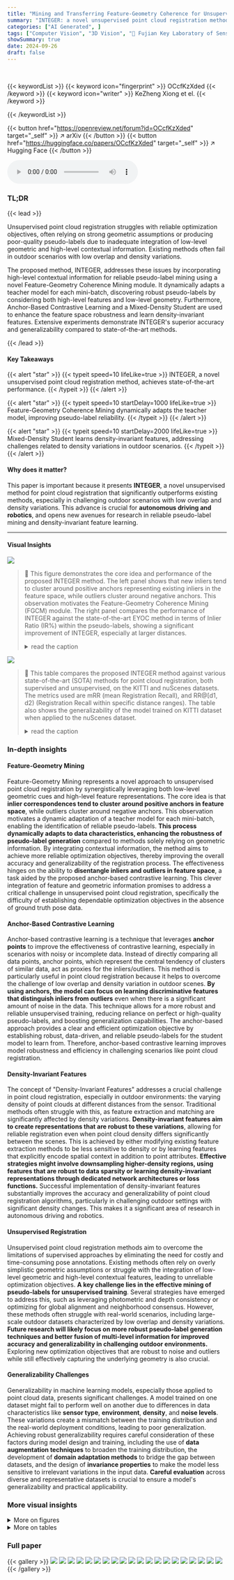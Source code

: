 ```yaml
---
title: "Mining and Transferring Feature-Geometry Coherence for Unsupervised Point Cloud Registration"
summary: "INTEGER: a novel unsupervised point cloud registration method leveraging feature-geometry coherence for reliable pseudo-label mining and density-invariant feature learning, achieving state-of-the-art ..."
categories: ["AI Generated", ]
tags: ["Computer Vision", "3D Vision", "🏢 Fujian Key Laboratory of Sensing and Computing for Smart Cities, Xiamen University, China",]
showSummary: true
date: 2024-09-26
draft: false
---
```


<br>

{{< keywordList >}}
{{< keyword icon="fingerprint" >}} OCcfKzXded {{< /keyword >}}
{{< keyword icon="writer" >}} KeZheng Xiong et el. {{< /keyword >}}
 
{{< /keywordList >}}

{{< button href="https://openreview.net/forum?id=OCcfKzXded" target="_self" >}}
↗ arXiv
{{< /button >}}
{{< button href="https://huggingface.co/papers/OCcfKzXded" target="_self" >}}
↗ Hugging Face
{{< /button >}}



<audio controls>
    <source src="https://ai-paper-reviewer.com/OCcfKzXded/podcast.wav" type="audio/wav">
    Your browser does not support the audio element.
</audio>


### TL;DR


{{< lead >}}

Unsupervised point cloud registration struggles with reliable optimization objectives, often relying on strong geometric assumptions or producing poor-quality pseudo-labels due to inadequate integration of low-level geometric and high-level contextual information.  Existing methods often fail in outdoor scenarios with low overlap and density variations.

The proposed method, INTEGER, addresses these issues by incorporating high-level contextual information for reliable pseudo-label mining using a novel Feature-Geometry Coherence Mining module.  It dynamically adapts a teacher model for each mini-batch, discovering robust pseudo-labels by considering both high-level features and low-level geometry.  Furthermore, Anchor-Based Contrastive Learning and a Mixed-Density Student are used to enhance the feature space robustness and learn density-invariant features.  Extensive experiments demonstrate INTEGER's superior accuracy and generalizability compared to state-of-the-art methods.

{{< /lead >}}


#### Key Takeaways

{{< alert "star" >}}
{{< typeit speed=10 lifeLike=true >}} INTEGER, a novel unsupervised point cloud registration method, achieves state-of-the-art performance. {{< /typeit >}}
{{< /alert >}}

{{< alert "star" >}}
{{< typeit speed=10 startDelay=1000 lifeLike=true >}} Feature-Geometry Coherence Mining dynamically adapts the teacher model, improving pseudo-label reliability. {{< /typeit >}}
{{< /alert >}}

{{< alert "star" >}}
{{< typeit speed=10 startDelay=2000 lifeLike=true >}} Mixed-Density Student learns density-invariant features, addressing challenges related to density variations in outdoor scenarios. {{< /typeit >}}
{{< /alert >}}

#### Why does it matter?
This paper is important because it presents **INTEGER**, a novel unsupervised method for point cloud registration that significantly outperforms existing methods, especially in challenging outdoor scenarios with low overlap and density variations.  This advance is crucial for **autonomous driving and robotics**, and opens new avenues for research in reliable pseudo-label mining and density-invariant feature learning.

------
#### Visual Insights



![](https://ai-paper-reviewer.com/OCcfKzXded/figures_1_1.jpg)

> 🔼 This figure demonstrates the core idea and performance of the proposed INTEGER method.  The left panel shows that new inliers tend to cluster around positive anchors representing existing inliers in the feature space, while outliers cluster around negative anchors. This observation motivates the Feature-Geometry Coherence Mining (FGCM) module. The right panel compares the performance of INTEGER against the state-of-the-art EYOC method in terms of Inlier Ratio (IR%) within the pseudo-labels, showing a significant improvement of INTEGER, especially at larger distances.
> <details>
> <summary>read the caption</summary>
> Figure 1: (1) Motivation: new inliers (outliers) tend to cluster around latent positive (negative) anchors that represent existing inliers (outliers) in the feature space, respectively. (2) Performance: pseudo-labels from INTEGER are more robust and accurate than the previous state-of-the-art EYOC[12].
> </details>





![](https://ai-paper-reviewer.com/OCcfKzXded/tables_7_1.jpg)

> 🔼 This table compares the proposed INTEGER method against various state-of-the-art (SOTA) methods for point cloud registration, both supervised and unsupervised, on the KITTI and nuScenes datasets.  The metrics used are mRR (mean Registration Recall), and RR@[d1, d2) (Registration Recall within specific distance ranges).  The table also shows the generalizability of the model trained on KITTI dataset when applied to the nuScenes dataset.
> <details>
> <summary>read the caption</summary>
> Table 1: Comparisons with State-of-the-Art Methods. “√” in the column “U” denotes the methods are Unsupervised. Otherwise, they are supervised. The best unsupervised results are highlighted in bold. 'KITTI→nuScenes'denotes generalizability results from KITTI to nuScenes.
> </details>





### In-depth insights


#### Feature-Geometry Mining
Feature-Geometry Mining represents a novel approach to unsupervised point cloud registration by synergistically leveraging both low-level geometric cues and high-level feature representations.  The core idea is that **inlier correspondences tend to cluster around positive anchors in feature space**, while outliers cluster around negative anchors. This observation motivates a dynamic adaptation of a teacher model for each mini-batch, enabling the identification of reliable pseudo-labels.  **This process dynamically adapts to data characteristics, enhancing the robustness of pseudo-label generation** compared to methods solely relying on geometric information. By integrating contextual information, the method aims to achieve more reliable optimization objectives, thereby improving the overall accuracy and generalizability of the registration process. The effectiveness hinges on the ability to **disentangle inliers and outliers in feature space**, a task aided by the proposed anchor-based contrastive learning.  This clever integration of feature and geometric information promises to address a critical challenge in unsupervised point cloud registration, specifically the difficulty of establishing dependable optimization objectives in the absence of ground truth pose data.

#### Anchor-Based Contrastive Learning
Anchor-based contrastive learning is a technique that leverages **anchor points** to improve the effectiveness of contrastive learning, especially in scenarios with noisy or incomplete data.  Instead of directly comparing all data points, anchor points, which represent the central tendency of clusters of similar data, act as proxies for the inliers/outliers.  This method is particularly useful in point cloud registration because it helps to overcome the challenge of low overlap and density variation in outdoor scenes.  **By using anchors, the model can focus on learning discriminative features that distinguish inliers from outliers** even when there is a significant amount of noise in the data.  This technique allows for a more robust and reliable unsupervised training, reducing reliance on perfect or high-quality pseudo-labels, and boosting generalization capabilities. The anchor-based approach provides a clear and efficient optimization objective by establishing robust, data-driven, and reliable pseudo-labels for the student model to learn from.  Therefore, anchor-based contrastive learning improves model robustness and efficiency in challenging scenarios like point cloud registration.

#### Density-Invariant Features
The concept of "Density-Invariant Features" addresses a crucial challenge in point cloud registration, especially in outdoor environments: the varying density of point clouds at different distances from the sensor.  Traditional methods often struggle with this, as feature extraction and matching are significantly affected by density variations.  **Density-invariant features aim to create representations that are robust to these variations**, allowing for reliable registration even when point cloud density differs significantly between the scenes.  This is achieved by either modifying existing feature extraction methods to be less sensitive to density or by learning features that explicitly encode spatial context in addition to point attributes.  **Effective strategies might involve downsampling higher-density regions, using features that are robust to data sparsity or learning density-invariant representations through dedicated network architectures or loss functions.**  Successful implementation of density-invariant features substantially improves the accuracy and generalizability of point cloud registration algorithms, particularly in challenging outdoor settings with significant density changes. This makes it a significant area of research in autonomous driving and robotics.

#### Unsupervised Registration
Unsupervised point cloud registration methods aim to overcome the limitations of supervised approaches by eliminating the need for costly and time-consuming pose annotations.  Existing methods often rely on overly simplistic geometric assumptions or struggle with the integration of low-level geometric and high-level contextual features, leading to unreliable optimization objectives. **A key challenge lies in the effective mining of pseudo-labels for unsupervised training**.  Several strategies have emerged to address this, such as leveraging photometric and depth consistency or optimizing for global alignment and neighborhood consensus. However, these methods often struggle with real-world scenarios, including large-scale outdoor datasets characterized by low overlap and density variations.  **Future research will likely focus on more robust pseudo-label generation techniques and better fusion of multi-level information for improved accuracy and generalizability in challenging outdoor environments.**  Exploring new optimization objectives that are robust to noise and outliers while still effectively capturing the underlying geometry is also crucial.

#### Generalizability Challenges
Generalizability in machine learning models, especially those applied to point cloud data, presents significant challenges.  A model trained on one dataset might fail to perform well on another due to differences in data characteristics like **sensor type**, **environment**, **density**, and **noise levels**.  These variations create a mismatch between the training distribution and the real-world deployment conditions, leading to poor generalization. Achieving robust generalizability requires careful consideration of these factors during model design and training, including the use of **data augmentation techniques** to broaden the training distribution, the development of **domain adaptation methods** to bridge the gap between datasets, and the design of **invariance properties** to make the model less sensitive to irrelevant variations in the input data.  **Careful evaluation** across diverse and representative datasets is crucial to ensure a model's generalizability and practical applicability.


### More visual insights

<details>
<summary>More on figures
</summary>


![](https://ai-paper-reviewer.com/OCcfKzXded/figures_3_1.jpg)

> 🔼 This figure illustrates the overall pipeline of the INTEGER method for unsupervised point cloud registration. It shows the two-stage training process with a teacher-student framework. The teacher model is first adapted to each mini-batch of data using Feature-Geometry Coherence Mining (FGCM) module, which produces reliable pseudo-labels. Then, the student model learns density-invariant features from these pseudo-labels using a Mixed-Density Student (MDS) module. Anchor-Based Contrastive Learning (ABCont) is used to facilitate contrastive learning with anchors, which helps to improve the robustness and accuracy of feature learning. The progressive training strategy is also shown, where the model is gradually adapted to handle pairs of point clouds with increasing distances.
> <details>
> <summary>read the caption</summary>
> Figure 2: The Overall Pipeline. FGCM(Sec. 3.2) first adapt the teacher model to a data-specific teacher for the current mini-batch, and then mine reliable pseudo-labels. Next, MDS(Sec. 3.4) learns density-invariant features from pseudo-labels. ABCont(Sec. 3.3) is applied for adapting the teacher and transferring knowledge to the student in the feature space.
> </details>



![](https://ai-paper-reviewer.com/OCcfKzXded/figures_3_2.jpg)

> 🔼 This figure illustrates the overall pipeline of the INTEGER method for unsupervised point cloud registration.  It shows a two-stage teacher-student training framework. The first stage involves FGCM (Feature-Geometry Coherence Mining) adapting the teacher model to each mini-batch of data and mining pseudo-labels.  The second stage uses these pseudo-labels to train the Mixed-Density Student (MDS) model, which learns density-invariant features.  Anchor-Based Contrastive Learning (ABCont) is applied throughout to enhance the robustness and transferability of features from teacher to student. The figure highlights the key modules and information flow within the framework.
> <details>
> <summary>read the caption</summary>
> Figure 2: The Overall Pipeline. FGCM(Sec. 3.2) first adapt the teacher model to a data-specific teacher for the current mini-batch, and then mine reliable pseudo-labels. Next, MDS(Sec. 3.4) learns density-invariant features from pseudo-labels. ABCont(Sec. 3.3) is applied for adapting the teacher and transferring knowledge to the student in the feature space.
> </details>



![](https://ai-paper-reviewer.com/OCcfKzXded/figures_5_1.jpg)

> 🔼 This figure illustrates the core concept of Anchor-Based Contrastive Learning (ABCont). The left panel shows a sample-based contrastive learning approach where many pairwise relationships are formed between positive and negative samples, making it sensitive to noise in pseudo-labels.  The right panel demonstrates ABCont, which uses anchors to represent inliers and outliers.  By leveraging anchors, ABCont reduces the number of pairwise relationships, improving robustness against noisy pseudo-labels and leading to more effective contrastive learning. The figure highlights the benefits of using anchors for better distinguishing between positive and negative samples in the presence of noise.
> <details>
> <summary>read the caption</summary>
> Figure 4: Toy Example for ABCont. Anchor-based methods introduce fewer pairwise relationships and are robust against inevitable label noise.
> </details>



![](https://ai-paper-reviewer.com/OCcfKzXded/figures_8_1.jpg)

> 🔼 This figure visualizes the impact of the Per-Batch Self-Adaptation module within the Feature-Geometry Coherence Mining (FGCM) component of the INTEGER algorithm.  It displays the distribution of features for inliers and outliers, both before and after the self-adaptation process. The top row shows the distributions before self-adaptation, revealing significant overlap between inliers and outliers in both feature space and similarity distribution. The bottom row shows that after self-adaptation, the distributions are more distinct, indicating that the process effectively enhances feature discriminability, leading to improved performance in identifying true correspondences.
> <details>
> <summary>read the caption</summary>
> Figure 5: Before v.s. After Self-Adaption in FGCM: Point-wise Feature & Correspondence-wise Similarity Distribution indicate that the self-adaption results in more discriminative features.
> </details>



![](https://ai-paper-reviewer.com/OCcfKzXded/figures_14_1.jpg)

> 🔼 This figure illustrates the overall pipeline of the INTEGER method for unsupervised point cloud registration.  It shows the two-stage training process involving a teacher and a student network. The Feature-Geometry Coherence Mining (FGCM) module dynamically adapts the teacher to each mini-batch, mining reliable pseudo-labels. These pseudo-labels are then used to train the Mixed-Density Student (MDS), which learns density-invariant features. Anchor-Based Contrastive Learning (ABCont) facilitates contrastive learning using anchors, enabling robust feature space learning and knowledge transfer from teacher to student.
> <details>
> <summary>read the caption</summary>
> Figure 2: The Overall Pipeline. FGCM(Sec. 3.2) first adapt the teacher model to a data-specific teacher for the current mini-batch, and then mine reliable pseudo-labels. Next, MDS(Sec. 3.4) learns density-invariant features from pseudo-labels. ABCont(Sec. 3.3) is applied for adapting the teacher and transferring knowledge to the student in the feature space.
> </details>



![](https://ai-paper-reviewer.com/OCcfKzXded/figures_15_1.jpg)

> 🔼 This figure shows the sensitivity analysis of two hyperparameters used in the Feature-Geometry Coherence Mining (FGCM) module: the number of putative correspondences (k) to enlarge the initial set of correspondences (C<sub>i-1</sub>) and the maximum number of iterations.  The x-axes represent different values of each hyperparameter, while the y-axes show the inlier ratio (IR) percentage in the pseudo-labels.  The plots indicate that the performance of the FGCM module is relatively stable across a range of values for both hyperparameters, suggesting robustness to hyperparameter tuning. For optimal performance, k = 0.4|C<sub>u</sub>| and max iterations = 100 were chosen.
> <details>
> <summary>read the caption</summary>
> Figure 7: Sensitivity of hyperparameters in FGCM module.
> </details>



![](https://ai-paper-reviewer.com/OCcfKzXded/figures_16_1.jpg)

> 🔼 This figure shows examples of synthetic pairs generated for synthetic teacher pretraining.  The left side displays a real LiDAR scan. The right side shows a synthetic pair generated from that scan, illustrating how the method creates partially overlapping point cloud pairs to simulate the irregularities of real-world LiDAR data acquisition.  A zoomed-in section highlights the periodic sampling that simulates the sparsity and inconsistencies typical of real LiDAR data.
> <details>
> <summary>read the caption</summary>
> Figure 8: Visualization of Generated Pairs in the Synthetic Pretraining Stage. The synthetic pair on the right is generated from a single real scan on the right. We additionally visualize the result of periodic sampling in the top-right corner of synthetic pairs.
> </details>



</details>




<details>
<summary>More on tables
</summary>


![](https://ai-paper-reviewer.com/OCcfKzXded/tables_7_2.jpg)
> 🔼 This table compares the performance of different pose estimators used within the Feature-Geometry Coherence Mining (FGCM) module.  The metrics shown are the Inlier Ratio (tIR) at the first epoch and the time taken for the pose estimation.  The results demonstrate that the effectiveness of FGCM is largely independent of the choice of pose estimator, although there are minor differences in performance and processing time. SC2-PCR shows a good balance of accuracy and speed.
> <details>
> <summary>read the caption</summary>
> Table 2: Different Pose Estimators in FGCM
> </details>

![](https://ai-paper-reviewer.com/OCcfKzXded/tables_8_1.jpg)
> 🔼 This table presents the ablation study results for the INTEGER method.  It shows the impact of removing different components of the model (ABCont, PBSA, FGC, MDS, and S.T.I) on the performance metrics (mRR, RR, RRE, RTE) specifically for distant point cloud pairs (d ∈ [40, 50]). The tIR@1st Epoch column indicates the inlier ratio at the first epoch of training, showing the quality of pseudo-labels generated by the teacher.  The results highlight the contribution of each component to the overall performance of the method.
> <details>
> <summary>read the caption</summary>
> Table 3: Ablation Study of INTEGER. S.T.I denotes synthetic teacher initialization. PBSA and FGC denote Per-Batch Self-Adaption and Feature-Geometry Clustering, respectively
> </details>

![](https://ai-paper-reviewer.com/OCcfKzXded/tables_15_1.jpg)
> 🔼 This table shows the performance of INTEGER when combined with different registration networks (FCGF and Predator).  It demonstrates the adaptability of INTEGER across various network architectures by providing mRR (mean Registration Recall) and RR@[distance range] (Registration Recall at specific distance ranges). The results highlight INTEGER's robustness and adaptability, while also showing some performance differences when used with more complex networks like Predator.
> <details>
> <summary>read the caption</summary>
> Table 4: Adaptability of INTEGER for Different Registration Networks
> </details>

![](https://ai-paper-reviewer.com/OCcfKzXded/tables_15_2.jpg)
> 🔼 This table compares the proposed INTEGER method with several state-of-the-art (SOTA) methods for point cloud registration on the KITTI and nuScenes datasets.  It shows the performance (mRR and RR@d) of both supervised and unsupervised methods, highlighting INTEGER's competitive performance, particularly in the unsupervised category and its generalizability when transferring knowledge from KITTI to nuScenes.
> <details>
> <summary>read the caption</summary>
> Table 1: Comparisons with State-of-the-Art Methods. “√” in the column “U” denotes the methods are Unsupervised. Otherwise, they are supervised. The best unsupervised results are highlighted in bold. 'KITTI→nuScenes'denotes generalizability results from KITTI to nuScenes.
> </details>

</details>




### Full paper

{{< gallery >}}
<img src="https://ai-paper-reviewer.com/OCcfKzXded/1.png" class="grid-w50 md:grid-w33 xl:grid-w25" />
<img src="https://ai-paper-reviewer.com/OCcfKzXded/2.png" class="grid-w50 md:grid-w33 xl:grid-w25" />
<img src="https://ai-paper-reviewer.com/OCcfKzXded/3.png" class="grid-w50 md:grid-w33 xl:grid-w25" />
<img src="https://ai-paper-reviewer.com/OCcfKzXded/4.png" class="grid-w50 md:grid-w33 xl:grid-w25" />
<img src="https://ai-paper-reviewer.com/OCcfKzXded/5.png" class="grid-w50 md:grid-w33 xl:grid-w25" />
<img src="https://ai-paper-reviewer.com/OCcfKzXded/6.png" class="grid-w50 md:grid-w33 xl:grid-w25" />
<img src="https://ai-paper-reviewer.com/OCcfKzXded/7.png" class="grid-w50 md:grid-w33 xl:grid-w25" />
<img src="https://ai-paper-reviewer.com/OCcfKzXded/8.png" class="grid-w50 md:grid-w33 xl:grid-w25" />
<img src="https://ai-paper-reviewer.com/OCcfKzXded/9.png" class="grid-w50 md:grid-w33 xl:grid-w25" />
<img src="https://ai-paper-reviewer.com/OCcfKzXded/10.png" class="grid-w50 md:grid-w33 xl:grid-w25" />
<img src="https://ai-paper-reviewer.com/OCcfKzXded/11.png" class="grid-w50 md:grid-w33 xl:grid-w25" />
<img src="https://ai-paper-reviewer.com/OCcfKzXded/12.png" class="grid-w50 md:grid-w33 xl:grid-w25" />
<img src="https://ai-paper-reviewer.com/OCcfKzXded/13.png" class="grid-w50 md:grid-w33 xl:grid-w25" />
<img src="https://ai-paper-reviewer.com/OCcfKzXded/14.png" class="grid-w50 md:grid-w33 xl:grid-w25" />
<img src="https://ai-paper-reviewer.com/OCcfKzXded/15.png" class="grid-w50 md:grid-w33 xl:grid-w25" />
<img src="https://ai-paper-reviewer.com/OCcfKzXded/16.png" class="grid-w50 md:grid-w33 xl:grid-w25" />
<img src="https://ai-paper-reviewer.com/OCcfKzXded/17.png" class="grid-w50 md:grid-w33 xl:grid-w25" />
<img src="https://ai-paper-reviewer.com/OCcfKzXded/18.png" class="grid-w50 md:grid-w33 xl:grid-w25" />
<img src="https://ai-paper-reviewer.com/OCcfKzXded/19.png" class="grid-w50 md:grid-w33 xl:grid-w25" />
<img src="https://ai-paper-reviewer.com/OCcfKzXded/20.png" class="grid-w50 md:grid-w33 xl:grid-w25" />
{{< /gallery >}}